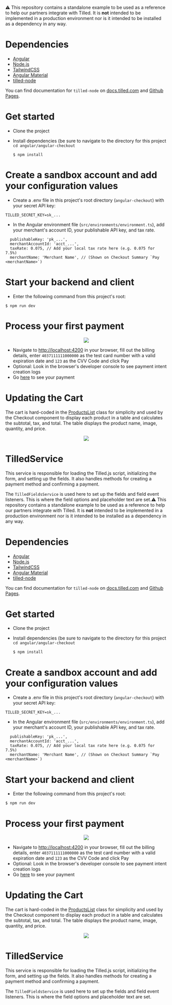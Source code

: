 :warning: This repository contains a standalone example to be used as a reference to help our partners integrate with Tilled. It is **not** intended to be implemented in a production environment nor is it intended to be installed as a dependency in any way.

# Dependencies

- [Angular](https://angular.io/)
- [Node.js](https://nodejs.org)
- [TailwindCSS](https://tailwindcss.com/)
- [Angular Material](https://v14.material.angular.io/)
- [tilled-node](https://www.npmjs.com/package/tilled-node)

You can find documentation for `tilled-node` on
[docs.tilled.com](https://docs.tilled.com/resources/sdks/tilled-node/) and
[Github Pages](https://gettilled.github.io/tilled-node/).

# Get started

- Clone the project
- Install dependencies (be sure to navigate to the directory for this project
  `cd angular/angular-checkout`

  ```
  $ npm install
  ```

# Create a sandbox account and add your configuration values

- Create a .env file in this project's root directory (`angular-checkout`) with your secret API key:

```
TILLED_SECRET_KEY=sk_...
```

- In the Angular environment file (`src/environments/environment.ts`), add your merchant's account ID, your publishable API key, and tax rate.

```
  publishableKey: 'pk_...',
  merchantAccountId: 'acct_...',
  taxRate: 0.075, // Add your local tax rate here (e.g. 0.075 for 7.5%)
  merchantName: 'Merchant Name', // (Shown on Checkout Summary `Pay <merchantName>`)
```

# Start your backend and client

- Enter the following command from this project's root:

```
$ npm run dev
```

# Process your first payment

<p align="center">
  <img src="assets/angular-checkout.png" />
</p>

- Navigate to [http://localhost:4200](http://localhost:4200) in your browser,
  fill out the billing details, enter `4037111111000000` as the test card
  number with a valid expiration date and `123` as the CVV Code and click Pay
- Optional: Look in the browser's developer console to see payment intent
  creation logs
- Go [here](https://sandbox-app.tilled.com/payments) to see your payment

# Updating the Cart

The cart is hard-coded in the [ProductsList](/src/app/utils/products-list.ts) class for simplicity and used by the Checkout component to display each product in a table and calculates the subtotal, tax, and total. The table displays the product name, image, quantity, and price.

<p align="center">
  <img src="assets/cart.png" />
</p>

# TilledService

This service is responsible for loading the Tilled.js script, initializing the form, and setting up the fields. It also handles methods for creating a payment method and confirming a payment.

The `TilledFieldsService` is used here to set up the fields and field event listeners. This is where the field options and placeholder text are set.:warning: This repository contains a standalone example to be used as a reference to help our partners integrate with Tilled. It is **not** intended to be implemented in a production environment nor is it intended to be installed as a dependency in any way.

# Dependencies

- [Angular](https://angular.io/)
- [Node.js](https://nodejs.org)
- [TailwindCSS](https://tailwindcss.com/)
- [Angular Material](https://v14.material.angular.io/)
- [tilled-node](https://www.npmjs.com/package/tilled-node)

You can find documentation for `tilled-node` on
[docs.tilled.com](https://docs.tilled.com/resources/sdks/tilled-node/) and
[Github Pages](https://gettilled.github.io/tilled-node/).

# Get started

- Clone the project
- Install dependencies (be sure to navigate to the directory for this project
  `cd angular/angular-checkout`

  ```
  $ npm install
  ```

# Create a sandbox account and add your configuration values

- Create a .env file in this project's root directory (`angular-checkout`) with your secret API key:

```
TILLED_SECRET_KEY=sk_...
```

- In the Angular environment file (`src/environments/environment.ts`), add your merchant's account ID, your publishable API key, and tax rate.

```
  publishableKey: 'pk_...',
  merchantAccountId: 'acct_...',
  taxRate: 0.075, // Add your local tax rate here (e.g. 0.075 for 7.5%)
  merchantName: 'Merchant Name', // (Shown on Checkout Summary `Pay <merchantName>`)
```

# Start your backend and client

- Enter the following command from this project's root:

```
$ npm run dev
```

# Process your first payment

<p align="center">
  <img src="assets/angular-checkout.png" />
</p>

- Navigate to [http://localhost:4200](http://localhost:4200) in your browser,
  fill out the billing details, enter `4037111111000000` as the test card
  number with a valid expiration date and `123` as the CVV Code and click Pay
- Optional: Look in the browser's developer console to see payment intent
  creation logs
- Go [here](https://sandbox-app.tilled.com/payments) to see your payment

# Updating the Cart

The cart is hard-coded in the [ProductsList](/src/app/utils/products-list.ts) class for simplicity and used by the Checkout component to display each product in a table and calculates the subtotal, tax, and total. The table displays the product name, image, quantity, and price.

<p align="center">
  <img src="assets/cart.png" />
</p>

# TilledService

This service is responsible for loading the Tilled.js script, initializing the form, and setting up the fields. It also handles methods for creating a payment method and confirming a payment.

The `TilledFieldsService` is used here to set up the fields and field event listeners. This is where the field options and placeholder text are set.